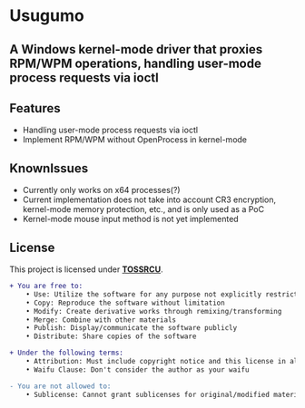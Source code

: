 # Usugumo
A Windows kernel-mode driver that proxies RPM/WPM operations, handling user-mode process requests via ioctl
---

## Features

- Handling user-mode process requests via ioctl
- Implement RPM/WPM without OpenProcess in kernel-mode 

## KnownIssues

- Currently only works on x64 processes(?)
- Current implementation does not take into account CR3 encryption, kernel-mode memory protection, etc., and is only used as a PoC
- Kernel-mode mouse input method is not yet implemented
  
## License

This project is licensed under [**TOSSRCU**](LICENSE).
```diff
+ You are free to:
	• Use: Utilize the software for any purpose not explicitly restricted
	• Copy: Reproduce the software without limitation
	• Modify: Create derivative works through remixing/transforming
	• Merge: Combine with other materials
	• Publish: Display/communicate the software publicly
	• Distribute: Share copies of the software

+ Under the following terms:
	• Attribution: Must include copyright notice and this license in all copies
	• Waifu Clause: Don't consider the author as your waifu

- You are not allowed to:
	• Sublicense: Cannot grant sublicenses for original/modified material

```
